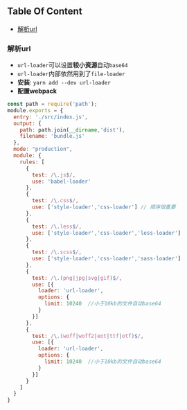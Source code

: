 <!-- START doctoc generated TOC please keep comment here to allow auto update -->
<!-- DON'T EDIT THIS SECTION, INSTEAD RE-RUN doctoc TO UPDATE -->
## Table Of Content

- [解析url](#%E8%A7%A3%E6%9E%90url)

<!-- END doctoc generated TOC please keep comment here to allow auto update -->

### 解析url
- `url-loader`可以设置**较小资源**自动`base64`
- `url-loader`内部依然用到了`file-loader`
- **安装**: `yarn add --dev url-loader`
- **配置webpack**
```javascript
const path = require('path');
module.exports = {
  entry: './src/index.js',
  output: {
    path: path.join(__dirname,'dist'),
    filename: 'bundle.js'
  },
  mode: "production",
  module: {
    rules: [
      {
        test: /\.js$/,
        use: 'babel-loader'
      },
      {
        test: /\.css$/,
        use: ['style-loader','css-loader'] // 顺序很重要
      },
      {
        test: /\.less$/,
        use: ['style-loader','css-loader','less-loader']
      },
      {
        test: /\.scss$/,
        use: ['style-loader','css-loader','sass-loader']
      },
      {
        test: /\.(png|jpg|svg|gif)$/,
        use: [{
          loader: 'url-loader',
          options: {
            limit: 10240  //小于10kb的文件自动base64 
          }
        }]
      },
      {
        test: /\.(woff|woff2|eot|ttf|otf)$/,
        use: [{
          loader: 'url-loader',
          options: {
            limit: 10240  //小于10kb的文件自动base64 
          }
        }]
      }
    ]
  }
}
```